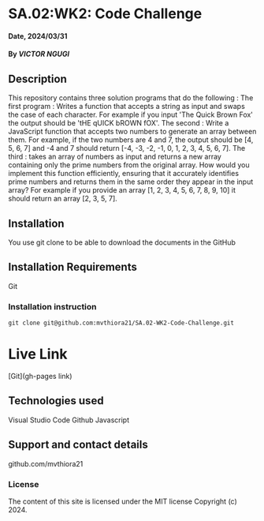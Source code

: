 # SA.02:WK2: Code Challenge

#### Date, 2024/03/31

#### By *VICTOR NGUGI*

## Description
This repository contains three solution programs that do the following : 
The first program :
Writes a function that accepts a string as input and swaps the case of each character. For example if you input 'The Quick Brown Fox' the output should be 'tHE qUICK bROWN fOX'.
The second :
Write a JavaScript function that accepts two numbers to generate an array between them. For example, if the two numbers are 4 and 7, the output should be [4, 5, 6, 7] and -4 and 7 should return [-4, -3, -2, -1, 0, 1, 2, 3, 4, 5, 6, 7].
The third :
takes an array of numbers as input and returns a new array containing only the prime numbers from the original array. How would you implement this function efficiently, ensuring that it accurately identifies prime numbers and returns them in the same order they appear in the input array? For example if you provide an array [1, 2, 3, 4, 5, 6, 7, 8, 9, 10] it should return an array [2, 3, 5, 7].

## Installation
You use git clone to be able to download the documents in the GitHub

## Installation Requirements
Git

### Installation instruction
```
git clone git@github.com:mvthiora21/SA.02-WK2-Code-Challenge.git

```

# Live Link
[Git](gh-pages link)

## Technologies used
Visual Studio Code
Github
Javascript

## Support and contact details
github.com/mvthiora21

### License
The content of this site is licensed under the MIT license
Copyright (c) 2024.



















